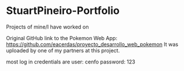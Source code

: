 # StuartPineiro-Portfolio
Projects of mine/I have worked on 

Original GitHub link to the Pokemon Web App:
https://github.com/eacerdas/proyecto_desarrollo_web_pokemon
It was uploaded by one of my partners at this project.

most log in credentials are
user: cenfo
password: 123
